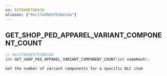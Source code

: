 ```yaml
---
ns: EXTRAMETADATA
aliases: ["0xc17ad0e5752becda"]
---
```

## GET_SHOP_PED_APPAREL_VARIANT_COMPONENT_COUNT

```c
// 0xC17AD0E5752BECDA
int GET_SHOP_PED_APPAREL_VARIANT_COMPONENT_COUNT(int nameHash);
```

```
Get the number of variant components for a specific DLC item
```
